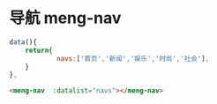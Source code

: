 # 导航 meng-nav
<script>
    export default {
        data(){
            return{
                 navs:['首页','新闻','娱乐','时尚','社会'],
            }
        },
       
    }
</script>

<meng-nav :datalist="navs"></meng-nav>
```js
data(){
    return{
            navs:['首页','新闻','娱乐','时尚','社会'],
    }
},
```

```html
<meng-nav  :datalist="navs"></meng-nav>
```